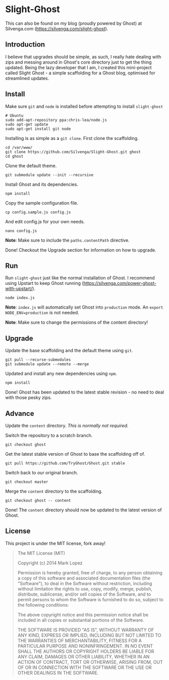 # Slight-Ghost

This can also be found on my blog (proudly powered by Ghost) at Silvenga.com (https://silvenga.com/slight-ghost). 

## Introduction 

I believe that upgrades should be simple, as such, I really hate dealing with zips and messing around in Ghost's core directory just to get the thing updated. Being the lazy developer that I am, I created this mini-project called Slight Ghost - a simple scaffolding for a Ghost blog, optimised for streamlined updates. 

## Install

Make sure `git` and `node` is installed before attempting to install `slight-ghost`
```
# Ubuntu
sudo add-apt-repository ppa:chris-lea/node.js 
sudo apt-get update
sudo apt-get install git node
```
Installing is as simple as a `git clone`. First clone the scaffolding.
```
cd /var/www/ 
git clone https://github.com/Silvenga/Slight-Ghost.git ghost
cd ghost
```
Clone the default theme. 
```
git submodule update --init --recursive
```
Install Ghost and its dependencies.
```
npm install

```
Copy the sample configuration file. 
```
cp config.sample.js config.js

```
And edit config.js for your own needs. 
```
nano config.js
```
**Note**: Make sure to include the `paths.contentPath` directive. 

Done! Checkout the Upgrade section for information on how to upgrade. 

## Run

Run `slight-ghost` just like the normal installation of Ghost. I recommend using Upstart to keep Ghost running (https://silvenga.com/power-ghost-with-upstart/).
```
node index.js
```
**Note**:  `index.js` will automatically set Ghost into `production` mode. An `export NODE_ENV=production` is not needed. 

**Note**: Make sure to change the permissions of the content directory!

## Upgrade

Update the base scaffolding and the default theme using `git`.
```
git pull --recurse-submodules
git submodule update --remote --merge
```
Updated and install any new dependencies using `npm`.
```
npm install
```
Done! Ghost has been updated to the latest stable revision - no need to deal with those pesky zips. 

## Advance

Update the `content` directory.  *This is normally not required.* 

Switch the repository to a scratch branch. 
```
git checkout ghost
```
Get the latest stable version of Ghost to base the scaffolding off of. 
```
git pull https://github.com/TryGhost/Ghost.git stable
```
Switch back to our original branch. 
```
git checkout master
```
Merge the `content` directory to the scaffolding. 
```
git checkout ghost -- content
```
Done! The `content` directory should now be updated to the latest version of Ghost. 

## License

This project is under the MIT license, fork away!

> The MIT License (MIT)
> 
> Copyright (c) 2014 Mark Lopez
> 
> Permission is hereby granted, free of charge, to any person obtaining
> a copy of this software and associated documentation files (the
> "Software"), to deal in the Software without restriction, including
> without limitation the rights to use, copy, modify, merge, publish,
> distribute, sublicense, and/or sell copies of the Software, and to
> permit persons to whom the Software is furnished to do so, subject to
> the following conditions:
> 
> The above copyright notice and this permission notice shall be
> included in all copies or substantial portions of the Software.
> 
> THE SOFTWARE IS PROVIDED "AS IS", WITHOUT WARRANTY OF ANY KIND,
> EXPRESS OR IMPLIED, INCLUDING BUT NOT LIMITED TO THE WARRANTIES OF
> MERCHANTABILITY, FITNESS FOR A PARTICULAR PURPOSE AND NONINFRINGEMENT.
> IN NO EVENT SHALL THE AUTHORS OR COPYRIGHT HOLDERS BE LIABLE FOR ANY
> CLAIM, DAMAGES OR OTHER LIABILITY, WHETHER IN AN ACTION OF CONTRACT,
> TORT OR OTHERWISE, ARISING FROM, OUT OF OR IN CONNECTION WITH THE
> SOFTWARE OR THE USE OR OTHER DEALINGS IN THE SOFTWARE.


